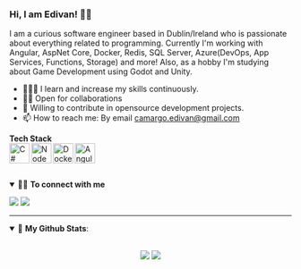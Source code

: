 ### Hi, I am Edivan! 👋🏻

I am a curious software engineer based in Dublin/Ireland who is passionate about everything related to programming. 
Currently I'm working with Angular, AspNet Core, Docker, Redis, SQL Server, Azure(DevOps, App Services, Functions, Storage) and more!
Also, as a hobby I'm studying about Game Development using Godot and Unity.

- 👨🏽‍💻 I learn and increase my skills continuously.
- 🖖🏻 Open for collaborations
- 🎊 Willing to contribute in opensource development projects.
- 📫 How to reach me: By email camargo.edivan@gmail.com

<b>Tech Stack</b>
<br/>
<img align="left" alt="C#" width="36px" src="https://gist.githubusercontent.com/edivancamargo/7a69acdafc3461c2cd23ff27ae7d987e/raw/41b82d5d0a0c39ee311958df1e7b00e7238cf1ba/CSharp.png" />
<img align="left" alt="NodeJS" width="36px" src="https://gist.githubusercontent.com/edivancamargo/7a69acdafc3461c2cd23ff27ae7d987e/raw/41b82d5d0a0c39ee311958df1e7b00e7238cf1ba/NodeJS.png" />
<img align="left" alt="Docker" width="36px" src="https://gist.githubusercontent.com/edivancamargo/7a69acdafc3461c2cd23ff27ae7d987e/raw/41b82d5d0a0c39ee311958df1e7b00e7238cf1ba/Docker.png" />
<img align="left" alt="Angular" width="36px" src="https://gist.githubusercontent.com/edivancamargo/7a69acdafc3461c2cd23ff27ae7d987e/raw/41b82d5d0a0c39ee311958df1e7b00e7238cf1ba/Angular.png" />
<br>
<br/>
<br>

<details open>
<summary>🤝🏻 <b>To connect with me</b></summary>
<p align = "left">
<a href="https://www.linkedin.com/in/edivancamargo" target="_blank"><img src ="https://img.shields.io/badge/LinkedIn-blue?style=flat&logo=linkedin&labelColor=blue"></a>
<a href="https://www.instagram.com/camargo.edivan" target="_blank"><img src = "https://img.shields.io/badge/instagram-%23E4405F.svg?&style=flat&logo=instagram&logoColor=white"></a>
</p>
</details>

---

<details open>
<summary> 🥳 <b>My Github Stats</b>: </summary>
<br>
<p align="center">
  <img src = "https://github-readme-stats.vercel.app/api?username=edivancamargo&show_icons=true&bg_color=10,79cbca,77a1d3&title_color=fff&text_color=fff&icon_color=fff">
  <img src = "https://github-readme-stats.vercel.app/api/top-langs/?username=edivancamargo&layout=compact&bg_color=10,79cbca,77a1d3&title_color=fff&text_color=fff&icon_color=fff">
</p>
</details>
